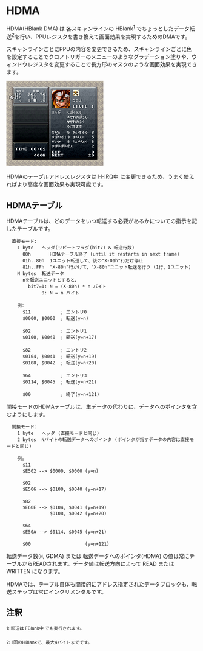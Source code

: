 # HDMA

HDMA(HBlank DMA) は 各スキャンラインの HBlank<sup>[1](#fblank)</sup> でちょっとしたデータ転送<sup>[2](#hdma)</sup>を行い、PPUレジスタを書き換えて画面効果を実現するためのDMAです。

スキャンラインごとにPPUの内容を変更できるため、スキャンラインごとに色を設定することでクロノトリガーのメニューのようなグラデーション塗りや、ウィンドウレジスタを変更することで長方形のマスクのような画面効果を実現できます。

<img src="/images/hdma/example1.png" alt="クロノトリガーメニュー" />

HDMAのテーブルアドレスレジスタは [H-IRQ中](../../interrupt/irq.md) に変更できるため、うまく使えればより高度な画面効果も実現可能です。

## HDMAテーブル

HDMAテーブルは、どのデータをいつ転送する必要があるかについての指示を記したテーブルです。

```
  直接モード:
    1 byte   ヘッダ(リピートフラグ(bit7) & 転送行数)
      00h       HDMAテーブル終了 (until it restarts in next frame)
      01h..80h  1ユニット転送して、後の"X-01h"行だけ停止
      81h..FFh  "X-80h"行かけて、"X-80h"ユニット転送を行う (1行、1ユニット)
    N bytes  転送データ
      nを転送ユニットとすると、
        bit7=1: N = (X-80h) * n バイト
             0: N = n バイト

    例:
      $11           ; エントリ0
      $0000, $0000  ; 転送(y=n)

      $02           ; エントリ1
      $0100, $0040  ; 転送(y=n+17)

      $82           ; エントリ2
      $0104, $0041  ; 転送(y=n+19)
      $0108, $0042  ; 転送(y=n+20)

      $64           ; エントリ3
      $0114, $0045  ; 転送(y=n+21)

      $00           ; 終了(y=n+121)
```

間接モードのHDMAテーブルは、生データの代わりに、データへのポインタを含むようにします。

```
  間接モード:
    1 byte   ヘッダ (直接モードと同じ)
    2 bytes  Nバイトの転送データへのポインタ (ポインタが指すデータの内容は直接モードと同じ)

    例:
      $11
      $E502 --> $0000, $0000 (y=n)

      $02
      $E506 --> $0100, $0040 (y=n+17)

      $82
      $E60E --> $0104, $0041 (y=n+19)
                $0108, $0042 (y=n+20)

      $64
      $E50A --> $0114, $0045 (y=n+21)

      $00                    (y=n+121)
```

転送データ数(`N`, GDMA) または 転送データへのポインタ(HDMA) の値は常にテーブルからREADされます。データ値は転送方向によって READ または WRITTEN になります。

HDMAでは、テーブル自体も間接的にアドレス指定されたデータブロックも、転送ステップは常にインクリメンタルです。

## 注釈

<sup id="fblank">1: 転送は FBlank中 でも実行されます。</sup>

<sup id="hdma">2: 1回のHBlankで、最大4バイトまでです。</sup>

